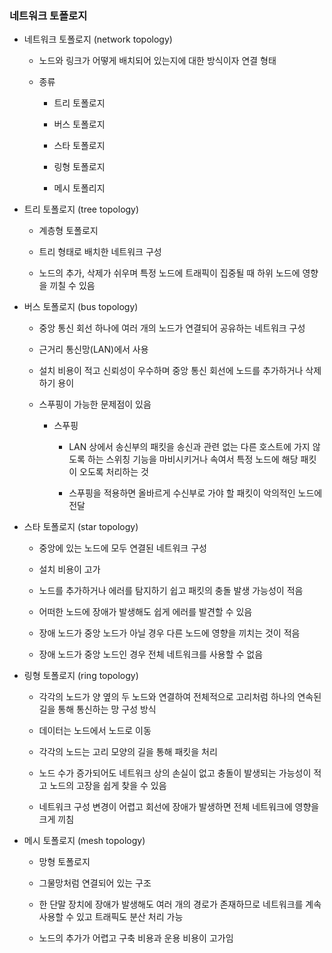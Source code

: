 ### 네트워크 토폴로지

- 네트워크 토폴로지 (network topology)
  
  - 노드와 링크가 어떻게 배치되어 있는지에 대한 방식이자 연결 형태
  
  - 종류
    
    - 트리 토폴로지
    
    - 버스 토폴로지
    
    - 스타 토폴로지
    
    - 링형 토폴로지
    
    - 메시 토폴리지

- 트리 토폴로지 (tree topology)
  
  - 계층형 토폴로지
  
  - 트리 형태로 배치한 네트워크 구성
  
  - 노드의 추가, 삭제가 쉬우며 특정 노드에 트래픽이 집중될 때 하위 노드에 영향을 끼칠 수 있음

- 버스 토폴로지 (bus topology)
  
  - 중앙 통신 회선 하나에 여러 개의 노드가 연결되어 공유하는 네트워크 구성
  
  - 근거리 통신망(LAN)에서 사용
  
  - 설치 비용이 적고 신뢰성이 우수하며 중앙 통신 회선에 노드를 추가하거나 삭제하기 용이
  
  - 스푸핑이 가능한 문제점이 있음
    
    - 스푸핑
      
      - LAN 상에서 송신부의 패킷을 송신과 관련 없는 다른 호스트에 가지 않도록 하는 스위칭 기능을 마비시키거나 속여서 특정 노드에 해당 패킷이 오도록 처리하는 것
      
      - 스푸핑을 적용하면 올바르게 수신부로 가야 할 패킷이 악의적인 노드에 전달

- 스타 토폴로지 (star topology)
  
  - 중앙에 있는 노드에 모두 연결된 네트워크 구성
  
  - 설치 비용이 고가
  
  - 노드를 추가하거나 에러를 탐지하기 쉽고 패킷의 충돌 발생 가능성이 적음
  
  - 어떠한 노드에 장애가 발생해도 쉽게 에러를 발견할 수 있음
  
  - 장애 노드가 중앙 노드가 아닐 경우 다른 노드에 영향을 끼치는 것이 적음
  
  - 장애 노드가 중앙 노드인 경우 전체 네트워크를 사용할 수 없음

- 링형 토폴로지 (ring topology)
  
  - 각각의 노드가 양 옆의 두 노드와 연결하여 전체적으로 고리처럼 하나의 연속된 길을 통해 통신하는 망 구성 방식
  
  - 데이터는 노드에서 노드로 이동
  
  - 각각의 노드는 고리 모양의 길을 통해 패킷을 처리
  
  - 노드 수가 증가되어도 네트워크 상의 손실이 없고 충돌이 발생되는 가능성이 적고 노드의 고장을 쉽게 찾을 수 있음
  
  - 네트워크 구성 변경이 어렵고 회선에 장애가 발생하면 전체 네트워크에 영향을 크게 끼침

- 메시 토폴로지 (mesh topology)
  
  - 망형 토폴로지
  
  - 그물망처럼 연결되어 있는 구조
  
  - 한 단말 장치에 장애가 발생해도 여러 개의 경로가 존재하므로 네트워크를 계속 사용할 수 있고 트래픽도 분산 처리 가능
  
  - 노드의 추가가 어렵고 구축 비용과 운용 비용이 고가임